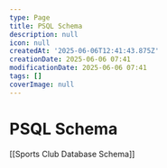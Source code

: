 ```yaml
---
type: Page
title: PSQL Schema
description: null
icon: null
createdAt: '2025-06-06T12:41:43.875Z'
creationDate: 2025-06-06 07:41
modificationDate: 2025-06-06 07:41
tags: []
coverImage: null
---
```


# PSQL Schema

[[Sports Club Database Schema]]

